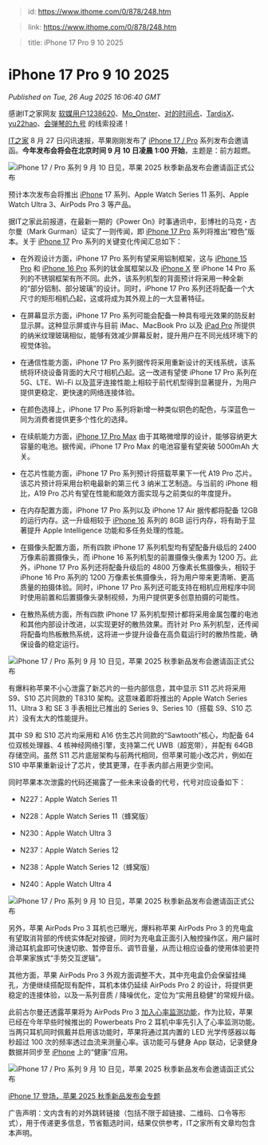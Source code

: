 > id: https://www.ithome.com/0/878/248.htm

> link: https://www.ithome.com/0/878/248.htm

> title: iPhone 17 Pro 9 10 2025

# iPhone 17 Pro 9 10 2025
_Published on Tue, 26 Aug 2025 16:06:40 GMT_

感谢IT之家网友 [软媒用户1238620](https://m.ithome.com/html/app/open.html?url=ithome%3A%2F%2Fuserpage%3Fid%3D1238620)、[Mo\_Onster](https://m.ithome.com/html/app/open.html?url=ithome%3A%2F%2Fuserpage%3Fid%3D1822428)、[对的时间点](https://m.ithome.com/html/app/open.html?url=ithome%3A%2F%2Fuserpage%3Fid%3D1234004)、[TardisX](https://m.ithome.com/html/app/open.html?url=ithome%3A%2F%2Fuserpage%3Fid%3D476789)、[yu22hao](https://m.ithome.com/html/app/open.html?url=ithome%3A%2F%2Fuserpage%3Fid%3D1980127)、[会弹琴的九号](https://m.ithome.com/html/app/open.html?url=ithome%3A%2F%2Fuserpage%3Fid%3D2145656) 的线索投递！

[IT之家](https://www.ithome.com/) 8 月 27 日闪讯速报，苹果刚刚发布了 [iPhone 17 / Pro](https://iphone.ithome.com/) 系列发布会邀请函。**今年发布会将会在北京时间 9 月 10 日凌晨 1:00 开始**，主题是：前方超燃。

![](https://img.ithome.com/newsuploadfiles/2025/8/a576a230-e921-4bdc-8ee1-7e06819a6877.jpg?x-bce-process=image/format,f_auto "iPhone 17 / Pro 系列 9 月 10 日见，苹果 2025 秋季新品发布会邀请函正式公布")

预计本次发布会将推出 [iPhone](https://iphone.ithome.com/) 17 系列、Apple Watch Series 11 系列、Apple Watch Ultra 3、AirPods Pro 3 等产品。

据IT之家此前报道，在最新一期的《Power On》时事通讯中，彭博社的马克・古尔曼（Mark Gurman）证实了一则传闻，即 [iPhone 17 Pro](https://iphone.ithome.com/) 系列将推出“橙色”版本。关于 [iPhone 17](https://iphone.ithome.com/) Pro 系列的关键变化传闻汇总如下：

-   在外观设计方面，iPhone 17 Pro 系列有望采用铝制框架，这与 [iPhone 15 Pro](https://iphone.ithome.com/) 和 [iPhone 16 Pro](https://iphone.ithome.com/) 系列的钛金属框架以及 [iPhone X](https://iphone.ithome.com/) 至 iPhone 14 Pro 系列的不锈钢框架有所不同。此外，该系列机型的背面预计将采用一种全新的“部分铝制、部分玻璃”的设计。同时，iPhone 17 Pro 系列还将配备一个大尺寸的矩形相机凸起，这或将成为其外观上的一大显著特征。
    
-   在屏幕显示方面，iPhone 17 Pro 系列可能会配备一种具有哑光效果的防反射显示屏。这种显示屏或许与目前 iMac、MacBook Pro 以及 [iPad Pro](https://ipad.ithome.com/) 所提供的纳米纹理玻璃相似，能够有效减少屏幕反射，提升用户在不同光线环境下的视觉体验。
    
-   在通信性能方面，iPhone 17 Pro 系列据传将采用重新设计的天线系统，该系统将环绕设备背面的大尺寸相机凸起。这一改进有望使 iPhone 17 Pro 系列在 5G、LTE、Wi-Fi 以及蓝牙连接性能上相较于前代机型得到显著提升，为用户提供更稳定、更快速的网络连接体验。
    
-   在颜色选择上，iPhone 17 Pro 系列将新增一种类似铜色的配色，与深蓝色一同为消费者提供更多个性化的选择。
    
-   在续航能力方面，[iPhone 17 Pro Max](https://iphone.ithome.com/) 由于其略微增厚的设计，能够容纳更大容量的电池。据传闻，iPhone 17 Pro Max 的电池容量有望突破 5000mAh 大关。
    
-   在芯片性能方面，iPhone 17 Pro 系列预计将搭载苹果下一代 A19 Pro 芯片。该芯片预计将采用台积电最新的第三代 3 纳米工艺制造。与当前的 iPhone 相比，A19 Pro 芯片有望在性能和能效方面实现与之前类似的年度提升。
    
-   在内存配置方面，iPhone 17 Pro 系列以及 iPhone 17 Air 据传都将配备 12GB 的运行内存。这一升级相较于 [iPhone 16](https://iphone.ithome.com/) 系列的 8GB 运行内存，将有助于显著提升 Apple Intelligence 功能和多任务处理的性能。
    
-   在摄像头配置方面，所有四款 iPhone 17 系列机型均有望配备升级后的 2400 万像素前置摄像头，而 iPhone 16 系列机型的前置摄像头像素为 1200 万。此外，iPhone 17 Pro 系列还将配备升级后的 4800 万像素长焦摄像头，相较于 iPhone 16 Pro 系列的 1200 万像素长焦摄像头，将为用户带来更清晰、更高质量的拍摄体验。同时，iPhone 17 Pro 系列还可能支持在相机应用程序中同时使用前置和后置摄像头录制视频，为用户提供更多创意拍摄的可能性。
    
-   在散热系统方面，所有四款 iPhone 17 系列机型预计都将采用金属包覆的电池和其他内部设计改进，以实现更好的散热效果。而针对 Pro 系列机型，还传闻将配备均热板散热系统，这将进一步提升设备在高负载运行时的散热性能，确保设备的稳定运行。
    

![](https://img.ithome.com/newsuploadfiles/2025/8/1fdfe5ba-6a44-47b8-9db9-8dfad1ccf15a.jpg?x-bce-process=image/format,f_auto "iPhone 17 / Pro 系列 9 月 10 日见，苹果 2025 秋季新品发布会邀请函正式公布")

有爆料称苹果不小心泄露了新芯片的一些内部信息，其中显示 S11 芯片将采用 S9、S10 芯片同款的 T8310 架构。这意味着即将推出的 Apple Watch Series 11、Ultra 3 和 SE 3 手表相比已推出的 Series 9、Series 10（搭载 S9、S10 芯片）没有太大的性能提升。

其中 S9 和 S10 芯片均采用和 A16 仿生芯片同款的“Sawtooth”核心，均配备 64 位双核处理器、4 核神经网络引擎，支持第二代 UWB（超宽带），并配有 64GB 存储空间。虽然 S11 芯片底层架构与前两代相同，但苹果可能小改芯片，例如在 S10 中苹果重新设计了芯片，使其更薄，在手表内部占用更少空间。

同时苹果本次泄露的代码还揭露了一些未来设备的代号，代号对应设备如下：

-   N227：Apple Watch Series 11
    
-   N228：Apple Watch Series 11（蜂窝版）
    
-   N230：Apple Watch Ultra 3
    
-   N237：Apple Watch Series 12
    
-   N238：Apple Watch Series 12（蜂窝版）
    
-   N240：Apple Watch Ultra 4
    

![](https://img.ithome.com/newsuploadfiles/2025/8/e856cbbf-359f-4f34-a8b1-c4ba1745c124.jpg?x-bce-process=image/format,f_auto "iPhone 17 / Pro 系列 9 月 10 日见，苹果 2025 秋季新品发布会邀请函正式公布")

另外，苹果 AirPods Pro 3 耳机也已曝光，爆料称苹果 AirPods Pro 3 的充电盒有望取消背部的传统实体配对按键，同时为充电盒正面引入触控操作区，用户届时滑动耳机盒即可快速切歌、暂停音乐、调节音量，从而让相应设备的使用体验更符合苹果家族式“手势交互逻辑”。

其他方面，苹果 AirPods Pro 3 外观方面调整不大，其中充电盒仍会保留挂绳孔，方便继续搭配现有配件，耳机本体仍延续 AirPods Pro 2 的设计，将提供更稳定的连接体验，以及一系列音质 / 降噪优化，定位为“实用且稳健”的常规升级。

此前古尔曼还透露苹果将为 AirPods Pro 3 [加入心率监测功能](https://www.ithome.com/0/877/699.htm)，作为比较，苹果已经在今年早些时候推出的 Powerbeats Pro 2 耳机中率先引入了心率监测功能。当两只耳机同时佩戴并启用该功能时，苹果将通过其内置的 LED 光学传感器以每秒超过 100 次的频率透过血流来测量心率。该功能可与健身 App 联动，记录健身数据并同步至 [iPhone](https://iphone.ithome.com/) 上的“健康”应用。

![](https://img.ithome.com/newsuploadfiles/2025/8/0a3e7f81-e65c-483b-832d-715215da3d8c.jpg?x-bce-process=image/format,f_auto "iPhone 17 / Pro 系列 9 月 10 日见，苹果 2025 秋季新品发布会邀请函正式公布")

[iPhone 17 登场，苹果 2025 秋季新品发布会专题](https://www.ithome.com/zt/iphone17/)

广告声明：文内含有的对外跳转链接（包括不限于超链接、二维码、口令等形式），用于传递更多信息，节省甄选时间，结果仅供参考，IT之家所有文章均包含本声明。
